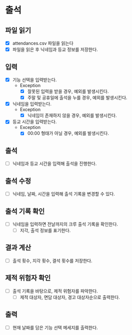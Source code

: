# 출석

## 파일 읽기
- [x] attendances.csv 파일을 읽는다
- [x] 파일을 읽은 후 닉네임과 등교 정보를 저장한다.

## 입력
- [x] 기능 선택을 입력받는다.
  - Exception
    - [x] 잘못된 입력을 받을 경우, 예외를 발생시킨다.
    - [x] 주말 및 공휴일에 출석을 누를 경우, 예외를 발생시킨다.
- [x] 닉네임을 입력받는다.
  - Exception
    - [x] 닉네임이 존재하지 않을 경우, 예외를 발생시킨다.
- [x] 등교 시간을 입력받는다.
  - Exception
    - [x] 00:00 형태가 아닐 경우, 예외를 발생시킨다.

## 출석
- [ ] 닉네임과 등교 시간을 입력해 출석을 진행한다.

## 출석 수정
- [ ] 닉네임, 날짜, 시간을 입력해 출석 기록을 변경할 수 있다.

## 출석 기록 확인
- [ ] 닉네임을 입력하면 전날까지의 크루 출석 기록을 확인한다.
  - [ ] 지각, 출석 정보를 표기한다.

## 결과 계산
- [ ] 출석 횟수, 지각 횟수, 결석 횟수를 저장한다.

## 제적 위험자 확인
- [ ] 출석 기록을 바탕으로, 제적 위험자를 파악한다.
  - [ ] 제적 대상자, 면담 대상자, 경고 대상자순으로 출력한다.

## 출력
- [ ] 현재 날짜를 담은 기능 선택 메세지를 출력한다.